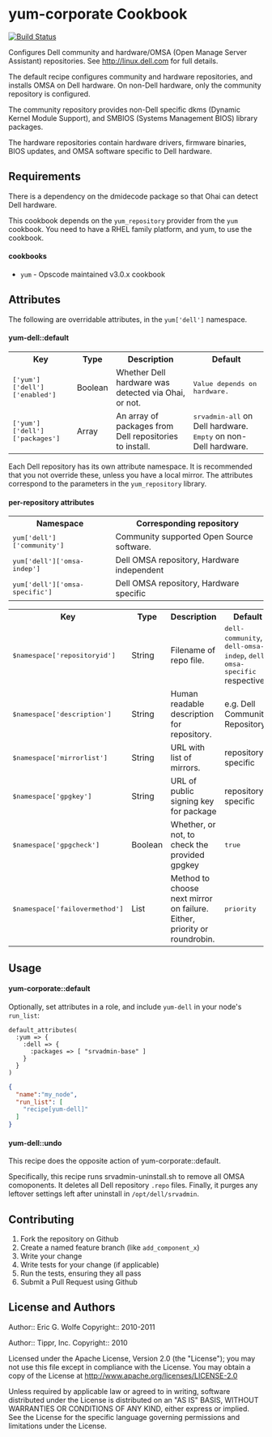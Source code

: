 yum-corporate Cookbook
======================

[![Build Status](https://secure.travis-ci.org/atomic-penguin/cookbook-yum-dell.png?branch=master)](http://travis-ci.org/atomic-penguin/cookbook-yum-dell)

Configures Dell community and hardware/OMSA (Open Manage Server Assistant)
repositories.  See http://linux.dell.com for full details.

The default recipe configures community and hardware repositories, and installs
OMSA on Dell hardware.  On non-Dell hardware, only the community repository is
configured.

The community repository provides non-Dell specific
dkms (Dynamic Kernel Module Support), and SMBIOS (Systems Management BIOS)
library packages.

The hardware repositories contain hardware drivers, firmware binaries,
BIOS updates, and OMSA software specific to Dell hardware.

Requirements
------------

There is a dependency on the dmidecode package so that Ohai can detect Dell
hardware.

This cookbook depends on the `yum_repository` provider from the `yum` cookbook.
You need to have a RHEL family platform, and yum, to use the cookbook.

#### cookbooks 

- `yum` - Opscode maintained v3.0.x cookbook

Attributes
----------
The following are overridable attributes, in the `yum['dell']` namespace.

#### yum-dell::default

<table>
  <tr>
    <th>Key</th>
    <th>Type</th>
    <th>Description</th>
    <th>Default</th>
  </tr>
  <tr>
    <td><tt>['yum']['dell']['enabled']</tt></td>
    <td>Boolean</td>
    <td>Whether Dell hardware was detected via Ohai, or not.</td>
    <td><tt>Value depends on hardware.</tt></td>
  </tr>
  <tr>
    <td><tt>['yum']['dell']['packages']</tt></td>
    <td>Array</td>
    <td>An array of packages from Dell repositories to install.</td>
    <td><tt>srvadmin-all</tt> on Dell hardware. <tt>Empty</tt> on non-Dell hardware.</td>
  </tr>
</table>

Each Dell repository has its own attribute namespace.  It is recommended
that you not override these, unless you have a local mirror.  The attributes
correspond to the parameters in the `yum_repository` library.

#### per-repository attributes

<table>
  <tr>
    <th>Namespace</th>
    <th>Corresponding repository</th>
  </tr>
  <tr>
    <td><tt>yum['dell']['community']</tt></td>
    <td>Community supported Open Source software.</td>
  </tr>
  <tr>
    <td><tt>yum['dell']['omsa-indep']</tt></td>
    <td>Dell OMSA repository, Hardware independent</td>
  </tr>
  <tr>
    <td><tt>yum['dell']['omsa-specific']</tt></td>
    <td>Dell OMSA repository, Hardware specific</td>
  </tr>
</table>

<table>
  <tr>
    <th>Key</th>
    <th>Type</th>
    <th>Description</th>
    <th>Default</th>
  </tr>
  <tr>
    <td><tt>$namespace['repositoryid']</tt></td>
    <td>String</td>
    <td>Filename of repo file.</td>
    <td><tt>dell-community</tt>, <tt>dell-omsa-indep</tt>, <tt>dell-omsa-specific</tt> respectively</td>
  </tr>
  <tr>
    <td><tt>$namespace['description']</tt></td>
    <td>String</td>
    <td>Human readable description for repository.</td>
    <td>e.g. Dell Community Repository</td>
  </tr>
  <tr>
    <td><tt>$namespace['mirrorlist']</tt></td>
    <td>String</td>
    <td>URL with list of mirrors.</td>
    <td>repository specific</td>
  </tr>
  <tr>
    <td><tt>$namespace['gpgkey']</tt></td>
    <td>String</td>
    <td>URL of public signing key for package</td>
    <td>repository specific</td>
  </tr>
  <tr>
    <td><tt>$namespace['gpgcheck']</tt></td>
    <td>Boolean</td>
    <td>Whether, or not, to check the provided gpgkey</td>
    <td><tt>true</tt></td>
  </tr>
  <tr>
    <td><tt>$namespace['failovermethod']</tt></td>
    <td>List</td>
    <td>Method to choose next mirror on failure.  Either, priority or roundrobin.</td>
    <td><tt>priority</tt></td>
  </tr>
</table>

Usage
-----
#### yum-corporate::default

Optionally, set attributes in a role, and
include `yum-dell` in your node's `run_list`:

```
default_attributes(
  :yum => {
    :dell => {
      :packages => [ "srvadmin-base" ]
    }
  }
)
```

```json
{
  "name":"my_node",
  "run_list": [
    "recipe[yum-dell]"
  ]
}
```

#### yum-dell::undo

This recipe does the opposite action of yum-corporate::default.

Specifically, this recipe runs srvadmin-uninstall.sh to remove
all OMSA comoponents.  It deletes all Dell repository `.repo`
files.  Finally, it purges any leftover settings left after
uninstall in `/opt/dell/srvadmin`.

Contributing
------------

1. Fork the repository on Github
2. Create a named feature branch (like `add_component_x`)
3. Write your change
4. Write tests for your change (if applicable)
5. Run the tests, ensuring they all pass
6. Submit a Pull Request using Github

License and Authors
-------------------

Author:: Eric G. Wolfe
Copyright:: 2010-2011

Author:: Tippr, Inc.
Copyright:: 2010

Licensed under the Apache License, Version 2.0 (the "License");
you may not use this file except in compliance with the License.
You may obtain a copy of the License at
    http://www.apache.org/licenses/LICENSE-2.0

Unless required by applicable law or agreed to in writing, software
distributed under the License is distributed on an "AS IS" BASIS,
WITHOUT WARRANTIES OR CONDITIONS OF ANY KIND, either express or implied.
See the License for the specific language governing permissions and
limitations under the License.
